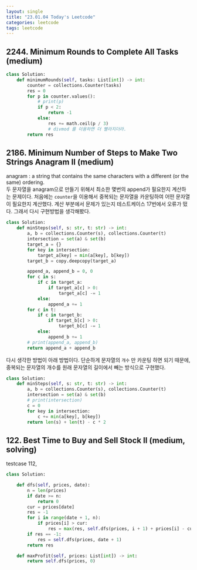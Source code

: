 ```yaml
---
layout: single
title: "23.01.04 Today's Leetcode"
categories: leetcode
tags: leetcode
---
```


## 2244. Minimum Rounds to Complete All Tasks (medium)

```python
class Solution:
    def minimumRounds(self, tasks: List[int]) -> int:
        counter = collections.Counter(tasks)
        res = 0
        for p in counter.values():
            # print(p)
            if p < 2:
                return -1
            else:
                res += math.ceil(p / 3)
                # divmod 를 이용하면 더 빨라지더라.
        return res     
```

## 2186. Minimum Number of Steps to Make Two Strings Anagram II (medium)

anagram : a string that contains the same characters with a different (or the same) ordering.  
두 문자열을 anagram으로 만들기 위해서 최소한 몇번의 append가 필요한지 계산하는 문제이다.
처음에는 `counter`을 이용해서 중복되는 문자열을 카운팅하여 어떤 문자열이 필요한지 계산했다.
계산 부분에서 문제가 있는지 테스트케이스 17번에서 오류가 떴다. 그래서 다시 구현방법을 생각해봤다.

```python
class Solution:    
    def minSteps(self, s: str, t: str) -> int:
        a, b = collections.Counter(s), collections.Counter(t)
        intersection = set(a) & set(b)
        target_a = {}
        for key in intersection:
            target_a[key] = min(a[key], b[key])
        target_b = copy.deepcopy(target_a)

        append_a, append_b = 0, 0
        for c in s:
            if c in target_a:
                if target_a[c] > 0:
                    target_a[c] -= 1
            else:
                append_a += 1
        for c in t:
            if c in target_b:
                if target_b[c] > 0:
                    target_b[c] -= 1
            else:
                append_b += 1
        # print(append_a, append_b)
        return append_a + append_b
```

다시 생각한 방법이 아래 방법이다. 단순하게 문자열의 `개수` 만 카운팅 하면 되기 때문에,
중복되는 문자열의 개수를 원래 문자열의 길이에서 빼는 방식으로 구현했다.

```python
class Solution:    
    def minSteps(self, s: str, t: str) -> int:
        a, b = collections.Counter(s), collections.Counter(t)
        intersection = set(a) & set(b)
        # print(intersection)
        c = 0 
        for key in intersection:
            c += min(a[key], b[key])
        return len(s) + len(t) - c * 2
```

## 122. Best Time to Buy and Sell Stock II (medium, solving)

testcase 112,

```python
class Solution:

    def dfs(self, prices, date):
        n = len(prices)
        if date >= n:
            return 0
        cur = prices[date]
        res = -1
        for i in range(date + 1, n):
            if prices[i] > cur:
                res = max(res, self.dfs(prices, i + 1) + prices[i] - cur)
        if res == -1:
            res = self.dfs(prices, date + 1)
        return res

    def maxProfit(self, prices: List[int]) -> int:
        return self.dfs(prices, 0)
```
